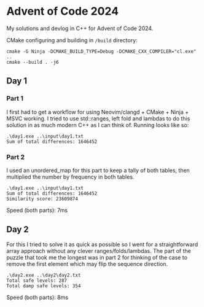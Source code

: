 # Advent of Code 2024
My solutions and devlog in C++ for Advent of Code 2024.

CMake configuring and building in `/build` directory:
```
cmake -G Ninja -DCMAKE_BUILD_TYPE=Debug -DCMAKE_CXX_COMPILER="cl.exe" ..
cmake --build . -j6
```

## Day 1
### Part 1
I first had to get a workflow for using Neovim/clangd + CMake + Ninja + MSVC working.
I tried to use std::ranges, left fold and lambdas to do this solution in as much modern C++ as I can think of.
Running looks like so:
```
.\day1.exe ..\input\day1.txt
Sum of total differences: 1646452
```
### Part 2
I used an unordered_map for this part to keep a tally of both tables, then multiplied the number by frequency in both tables.
```
.\day1.exe ..\input\day1.txt
Sum of total differences: 1646452
Similarity score: 23609874
```
Speed (both parts): 7ms

## Day 2
For this I tried to solve it as quick as possible so I went for a straightforward array approach without any clever ranges/folds/lambdas. The part of the puzzle that took me the longest was in part 2 for thinking of the case to remove the first element which may flip the sequence direction.
```
.\day2.exe ..\day2\day2.txt
Total safe levels: 287
Total damp safe levels: 354
```
Speed (both parts): 8ms


